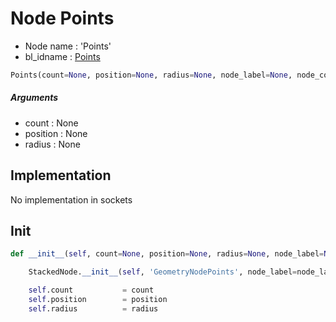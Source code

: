 # Node Points

- Node name : 'Points'
- bl_idname : [Points](https://docs.blender.org/api/current/bpy.types.Points.html)


``` python
Points(count=None, position=None, radius=None, node_label=None, node_color=None)
```
##### Arguments

- count : None
- position : None
- radius : None

## Implementation

No implementation in sockets

## Init

``` python
def __init__(self, count=None, position=None, radius=None, node_label=None, node_color=None):

    StackedNode.__init__(self, 'GeometryNodePoints', node_label=node_label, node_color=node_color)

    self.count           = count
    self.position        = position
    self.radius          = radius
```
